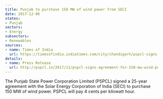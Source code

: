 ```yaml
---
title: Punjab to purchase 150 MW of wind power from SECI
date: 2017-12-06
states:
- Punjab
sectors:
- Energy
subsectors:
- Renewables
sources:
- name: Times of India
  url: https://timesofindia.indiatimes.com/city/chandigarh/pspcl-signs-mou-to-hike-renewable-energy-share-to-20/articleshow/61856067.cms
details:
- name: Press Release
  url: http://pspcl.in/2017/11/pspcl-signs-agreement-for-150-mw-wind-power-a-venu-prasad/
---
```


The Punjab State Power Corporation Limited (PSPCL) signed a 25-year agreement with the Solar Energy Corporation of India (SECI) to purchase 150 MW of wind power. PSPCL will pay 4 cents per kilowatt hour.
